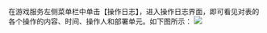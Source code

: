 在游戏服务左侧菜单栏中单击【操作日志】，进入操作日志界面，即可看见对表的各个操作的内容、时间、操作人和部署单元。如下图所示：
![](http://imgcache.tcecqpoc.fsphere.cn/image/mc.qcloudimg.com/static/img/bd39b22392c80851b386881a85839ba0/image.png)
